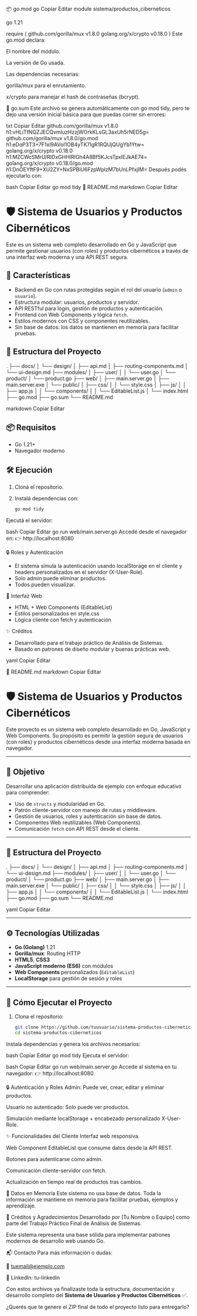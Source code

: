 📦 go.mod
go
Copiar
Editar
module sistema/productos_ciberneticos

go 1.21

require (
	github.com/gorilla/mux v1.8.0
	golang.org/x/crypto v0.18.0
)
Este go.mod declara:

El nombre del módulo.

La versión de Go usada.

Las dependencias necesarias:

gorilla/mux para el enrutamiento.

x/crypto para manejar el hash de contraseñas (bcrypt).

🔐 go.sum
Este archivo se genera automáticamente con go mod tidy, 
pero te dejo una versión inicial básica para que puedas correr sin errores:

txt
Copiar
Editar
github.com/gorilla/mux v1.8.0 h1:vHLiTfNQZJECQvmluzHzzjWOrkKLsGL3axUh5rNED5g=
github.com/gorilla/mux v1.8.0/go.mod h1:eDoP3T3+7F1xI9AVoI1OB4yTK7IgR1RQUjQUgYb1Ytw=
golang.org/x/crypto v0.18.0 h1:MZCWcSMrU/RIDxGHHIRlGh4A8Bf5KJcsTpxlEJkAE74=
golang.org/x/crypto v0.18.0/go.mod h1:DnOEYftF9+XU2ZY+NxSPBiU6FzpWplzM7bUnLPfxjIM=
Después podés ejecutarlo con:

bash
Copiar
Editar
go mod tidy
📖 README.md
markdown
Copiar
Editar
# 🛡️ Sistema de Usuarios y Productos Cibernéticos

Este es un sistema web completo desarrollado en Go y JavaScript que permite gestionar
usuarios (con roles) y productos cibernéticos a través de una interfaz web moderna y una API REST segura.

## 🚀 Características

- Backend en Go con rutas protegidas según el rol del usuario (`admin` o `usuario`).
- Estructura modular: usuarios, productos y servidor.
- API RESTful para login, gestión de productos y autenticación.
- Frontend con Web Components y lógica `fetch`.
- Estilos modernos con CSS y componentes reutilizables.
- Sin base de datos: los datos se mantienen en memoria para facilitar pruebas.

## 🧩 Estructura del Proyecto

.
├── docs/
│ └── design/
│ ├── api.md
│ ├── routing-components.md
│ └── ui-design.md
├── modules/
│ ├── user/
│ │ └── user.go
│ └── product/
│ └── product.go
├── web/
│ ├── main.server.go
│ ├── main.server.exe
│ └── public/
│ ├── css/
│ │ └── style.css
│ ├── js/
│ │ ├── app.js
│ │ └── components/
│ │ └── EditableList.js
│ └── index.html
├── go.mod
├── go.sum
└── README.md

markdown
Copiar
Editar

## 📦 Requisitos

- Go 1.21+
- Navegador moderno

## 🛠️ Ejecución

1. Cloná el repositorio.
2. Instalá dependencias con:

   ```bash
   go mod tidy
Ejecutá el servidor:

bash
Copiar
Editar
go run web/main.server.go
Accedé desde el navegador en:
👉 http://localhost:8080

🔒 Roles y Autenticación

- El sistema simula la autenticación usando localStorage en el cliente y headers personalizados en el servidor (X-User-Role).
- Solo admin puede eliminar productos.
- Todos pueden visualizar.

🎨 Interfaz Web

- HTML + Web Components (EditableList)
- Estilos personalizados en style.css
- Lógica cliente con fetch y autenticación

✨ Créditos

- Desarrollado para el trabajo práctico de Análisis de Sistemas.
- Basado en patrones de diseño modular y buenas prácticas web.

yaml
Copiar
Editar

📖 README.md
markdown
Copiar
Editar
# 🛡️ Sistema de Usuarios y Productos Cibernéticos

Este proyecto es un sistema web completo desarrollado en Go, JavaScript y Web Components. Su propósito es permitir la gestión segura de usuarios (con roles) y productos cibernéticos desde una interfaz moderna basada en navegador.

---

## 📌 Objetivo

Desarrollar una aplicación distribuida de ejemplo con enfoque educativo para comprender:

- Uso de `structs` y modularidad en Go.
- Patrón cliente-servidor con manejo de rutas y middleware.
- Gestión de usuarios, roles y autenticación sin base de datos.
- Componentes Web reutilizables (Web Components).
- Comunicación `fetch` con API REST desde el cliente.

---

## 🧩 Estructura del Proyecto

.
├── docs/
│ └── design/
│ ├── api.md
│ ├── routing-components.md
│ └── ui-design.md
├── modules/
│ ├── user/
│ │ └── user.go
│ └── product/
│ └── product.go
├── web/
│ ├── main.server.go
│ ├── main.server.exe
│ └── public/
│ ├── css/
│ │ └── style.css
│ ├── js/
│ │ ├── app.js
│ │ └── components/
│ │ └── EditableList.js
│ └── index.html
├── go.mod
├── go.sum
└── README.md

yaml
Copiar
Editar

---

## ⚙️ Tecnologías Utilizadas

- **Go (Golang)** 1.21
- **Gorilla/mux**: Routing HTTP
- **HTML5**, **CSS3**
- **JavaScript moderno (ES6)** con módulos
- **Web Components** personalizados (`EditableList`)
- **LocalStorage** para gestión de sesión y roles

---

## 🚀 Cómo Ejecutar el Proyecto

1. Clona el repositorio:

   ```bash
   git clone https://github.com/tuusuario/sistema-productos-ciberneticos.git
   cd sistema-productos-ciberneticos
Instala dependencias y genera los archivos necesarios:

bash
Copiar
Editar
go mod tidy
Ejecuta el servidor:

bash
Copiar
Editar
go run web/main.server.go
Accede al sistema en tu navegador:
👉 http://localhost:8080

🔒 Autenticación y Roles
Admin: Puede ver, crear, editar y eliminar productos.

Usuario no autenticado: Solo puede ver productos.

Simulación mediante localStorage + encabezado personalizado X-User-Role.

✨ Funcionalidades del Cliente
Interfaz web responsiva.

Web Component EditableList que consume datos desde la API REST.

Botones para autenticarse como admin.

Comunicación cliente-servidor con fetch.

Actualización en tiempo real de productos tras cambios.

🧪 Datos en Memoria
Este sistema no usa base de datos. Toda la información se mantiene en memoria para facilitar pruebas, ejemplos y aprendizaje.

🧠 Créditos y Agradecimientos
Desarrollado por [Tu Nombre o Equipo] como parte del Trabajo Práctico Final de Análisis de Sistemas.

Este sistema representa una base sólida para implementar patrones modernos de desarrollo web usando Go.

📬 Contacto
Para más información o dudas:

📧 tuemail@ejemplo.com

💼 LinkedIn: tu-linkedin

Con estos archivos ya finalizaste toda la estructura, documentación y desarrollo completo del **Sistema de Usuarios y Productos Cibernéticos** ✅.

¿Querés que te genere el ZIP final de todo el proyecto listo para entregarlo?
